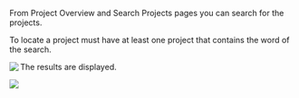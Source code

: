 From Project Overview and Search Projects pages you can search for the projects.

To locate a project must have at least one project that contains the word of the search.

<img src='http://projectforce.googlecode.com/svn/wiki/images/New/Find 1.png' align='left' />

The results are displayed.

<img src='http://projectforce.googlecode.com/svn/wiki/images/New/Find 2.png' align='left' />